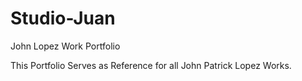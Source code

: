 # Studio-Juan
John Lopez Work Portfolio

This Portfolio Serves as Reference for all John Patrick Lopez Works.

